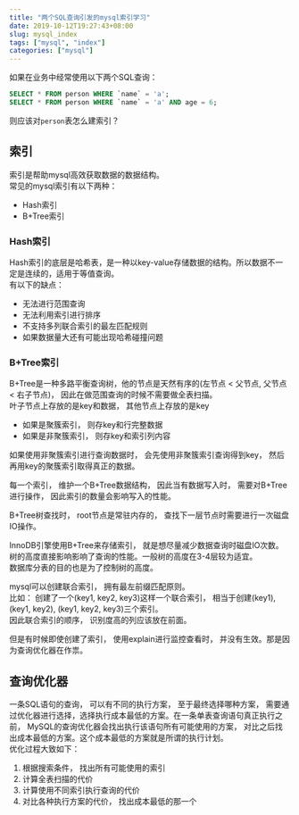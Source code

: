 ```yaml
---
title: "两个SQL查询引发的mysql索引学习"
date: 2019-10-12T19:27:43+08:00
slug: mysql_index
tags: ["mysql", "index"]
categories: ["mysql"]
---
```


如果在业务中经常使用以下两个SQL查询：  
```sql
SELECT * FROM person WHERE `name` = 'a';
SELECT * FROM person WHERE `name` = 'a' AND age = 6;
```

则应该对`person`表怎么建索引？

## 索引

索引是帮助mysql高效获取数据的数据结构。  
常见的mysql索引有以下两种：  
* Hash索引  
* B+Tree索引  

### Hash索引

Hash索引的底层是哈希表，是一种以key-value存储数据的结构。所以数据不一定是连续的，适用于等值查询。  
有以下的缺点：  
* 无法进行范围查询  
* 无法利用索引进行排序  
* 不支持多列联合索引的最左匹配规则  
* 如果数据量大还有可能出现哈希碰撞问题  

### B+Tree索引

B+Tree是一种多路平衡查询树，他的节点是天然有序的(左节点 < 父节点, 父节点 < 右子节点)， 因此在做范围查询的时候不需要做全表扫描。  
叶子节点上存放的是key和数据， 其他节点上存放的是key  
* 如果是聚簇索引， 则存key和行完整数据  
* 如果是非聚簇索引， 则存key和索引列内容

如果使用非聚簇索引进行查询数据时， 会先使用非聚簇索引查询得到key， 然后再用key的聚簇索引取得真正的数据。  

每一个索引， 维护一个B+Tree数据结构， 因此当有数据写入时， 需要对B+Tree进行操作， 因此索引的数量会影响写入的性能。  

B+Tree树查找时， root节点是常驻内存的， 查找下一层节点时需要进行一次磁盘IO操作。

InnoDB引擎使用B+Tree来存储索引， 就是想尽量减少数据查询时磁盘IO次数。树的高度直接影响影响了查询的性能。一般树的高度在3-4层较为适宜。  
数据库分表的目的也是为了控制树的高度。

mysql可以创建联合索引， 拥有最左前缀匹配原则。  
比如： 创建了一个(key1, key2, key3)这样一个联合索引， 相当于创建(key1), (key1, key2), (key1, key2, key3)三个索引。  
因此联合索引的顺序， 识别度高的列应该放在前面。

但是有时候即使创建了索引， 使用explain进行监控查看时， 并没有生效。那是因为查询优化器在作祟。

## 查询优化器

一条SQL语句的查询， 可以有不同的执行方案， 至于最终选择哪种方案， 需要通过优化器进行选择，选择执行成本最低的方案。在一条单表查询语句真正执行之前， MySQL的查询优化器会找出执行该语句所有可能使用的方案， 对比之后找出成本最低的方案。这个成本最低的方案就是所谓的执行计划。  
优化过程大致如下：  
1. 根据搜索条件， 找出所有可能使用的索引  
2. 计算全表扫描的代价  
3. 计算使用不同索引执行查询的代价  
4. 对比各种执行方案的代价， 找出成本最低的那一个  